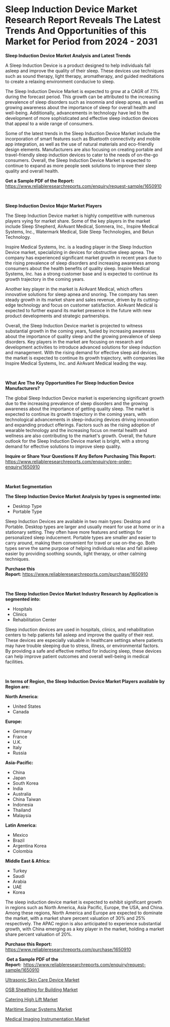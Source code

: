 <p><h1>Sleep Induction Device Market Research Report Reveals The Latest Trends And Opportunities of this Market for Period from 2024 - 2031</h1></p><p><strong>Sleep Induction Device Market Analysis and Latest Trends</strong></p>
<p><p>A Sleep Induction Device is a product designed to help individuals fall asleep and improve the quality of their sleep. These devices use techniques such as sound therapy, light therapy, aromatherapy, and guided meditations to create a relaxing environment conducive to sleep.</p><p>The Sleep Induction Device Market is expected to grow at a CAGR of 7.1% during the forecast period. This growth can be attributed to the increasing prevalence of sleep disorders such as insomnia and sleep apnea, as well as growing awareness about the importance of sleep for overall health and well-being. Additionally, advancements in technology have led to the development of more sophisticated and effective sleep induction devices that appeal to a wide range of consumers.</p><p>Some of the latest trends in the Sleep Induction Device Market include the incorporation of smart features such as Bluetooth connectivity and mobile app integration, as well as the use of natural materials and eco-friendly design elements. Manufacturers are also focusing on creating portable and travel-friendly sleep induction devices to cater to the needs of on-the-go consumers. Overall, the Sleep Induction Device Market is expected to continue to expand as more people seek solutions to improve their sleep quality and overall health.</p></p>
<p><strong>Get a Sample PDF of the Report:&nbsp;</strong> <a href="https://www.reliableresearchreports.com/enquiry/request-sample/1650910">https://www.reliableresearchreports.com/enquiry/request-sample/1650910</a></p>
<p>&nbsp;</p>
<p><strong>Sleep Induction Device Major Market Players</strong></p>
<p><p>The Sleep Induction Device market is highly competitive with numerous players vying for market share. Some of the key players in the market include Sleep Shepherd, AirAvant Medical, Somnera, Inc., Inspire Medical Systems, Inc., Watermark Medical, Side Sleep Technologies, and Belun Technology.</p><p>Inspire Medical Systems, Inc. is a leading player in the Sleep Induction Device market, specializing in devices for obstructive sleep apnea. The company has experienced significant market growth in recent years due to the rising prevalence of sleep disorders and increasing awareness among consumers about the health benefits of quality sleep. Inspire Medical Systems, Inc. has a strong customer base and is expected to continue its growth trajectory in the coming years.</p><p>Another key player in the market is AirAvant Medical, which offers innovative solutions for sleep apnea and snoring. The company has seen steady growth in its market share and sales revenue, driven by its cutting-edge technology and focus on customer satisfaction. AirAvant Medical is expected to further expand its market presence in the future with new product developments and strategic partnerships.</p><p>Overall, the Sleep Induction Device market is projected to witness substantial growth in the coming years, fueled by increasing awareness about the importance of quality sleep and the growing prevalence of sleep disorders. Key players in the market are focusing on research and development activities to introduce advanced solutions for sleep induction and management. With the rising demand for effective sleep aid devices, the market is expected to continue its growth trajectory, with companies like Inspire Medical Systems, Inc. and AirAvant Medical leading the way.</p></p>
<p>&nbsp;</p>
<p><strong>What Are The Key Opportunities For Sleep Induction Device Manufacturers?</strong></p>
<p><p>The global Sleep Induction Device market is experiencing significant growth due to the increasing prevalence of sleep disorders and the growing awareness about the importance of getting quality sleep. The market is expected to continue its growth trajectory in the coming years, with technological advancements in sleep-inducing devices driving innovation and expanding product offerings. Factors such as the rising adoption of wearable technology and the increasing focus on mental health and wellness are also contributing to the market's growth. Overall, the future outlook for the Sleep Induction Device market is bright, with a strong demand for effective solutions to improve sleep quality.</p></p>
<p><strong>Inquire or Share Your Questions If Any Before Purchasing This Report:</strong> <a href="https://www.reliableresearchreports.com/enquiry/pre-order-enquiry/1650910">https://www.reliableresearchreports.com/enquiry/pre-order-enquiry/1650910</a></p>
<p>&nbsp;</p>
<p><strong>Market Segmentation</strong></p>
<p><strong>The Sleep Induction Device Market Analysis by types is segmented into:</strong></p>
<p><ul><li>Desktop Type</li><li>Portable Type</li></ul></p>
<p><p>Sleep Induction Devices are available in two main types: Desktop and Portable. Desktop types are larger and usually meant for use at home or in a stationary setting. They often have more features and settings for personalized sleep inducement. Portable types are smaller and easier to carry around, making them convenient for travel or use on-the-go. Both types serve the same purpose of helping individuals relax and fall asleep easier by providing soothing sounds, light therapy, or other calming techniques.</p></p>
<p><strong>Purchase this Report:&nbsp;</strong><a href="https://www.reliableresearchreports.com/purchase/1650910">https://www.reliableresearchreports.com/purchase/1650910</a></p>
<p>&nbsp;</p>
<p><strong>The Sleep Induction Device Market Industry Research by Application is segmented into:</strong></p>
<p><ul><li>Hospitals</li><li>Clinics</li><li>Rehabilitation Center</li></ul></p>
<p><p>Sleep induction devices are used in hospitals, clinics, and rehabilitation centers to help patients fall asleep and improve the quality of their rest. These devices are especially valuable in healthcare settings where patients may have trouble sleeping due to stress, illness, or environmental factors. By providing a safe and effective method for inducing sleep, these devices can help improve patient outcomes and overall well-being in medical facilities.</p></p>
<p>&nbsp;</p>
<p><strong>In terms of Region, the Sleep Induction Device Market Players available by Region are:</strong></p>
<p>
    <p> <strong> North America: </strong>
        <ul>
            <li>United States</li>
            <li>Canada</li>
        </ul>
        </p> 
    <p> <strong> Europe: </strong>
        <ul>
            <li>Germany</li>
            <li>France</li>
            <li>U.K.</li>
            <li>Italy</li>
            <li>Russia</li>
        </ul>
        </p> 
    <p> <strong> Asia-Pacific: </strong>
        <ul>
            <li>China</li>
            <li>Japan</li>
            <li>South Korea</li>
            <li>India</li>
            <li>Australia</li>
            <li>China Taiwan</li>
            <li>Indonesia</li>
            <li>Thailand</li>
            <li>Malaysia</li>
        </ul>
        </p> 
    <p> <strong> Latin America: </strong>
        <ul>
            <li>Mexico</li>
            <li>Brazil</li>
            <li>Argentina Korea</li>
            <li>Colombia</li>
        </ul>
        </p> 
    <p> <strong> Middle East & Africa: </strong>
        <ul>
            <li>Turkey</li>
            <li>Saudi</li>
            <li>Arabia</li>
            <li>UAE</li>
            <li>Korea</li>
        </ul>
    </p>
    </p>
<p><p>The sleep induction device market is expected to exhibit significant growth in regions such as North America, Asia Pacific, Europe, the USA, and China. Among these regions, North America and Europe are expected to dominate the market, with a market share percent valuation of 30% and 25% respectively. The APAC region is also anticipated to experience substantial growth, with China emerging as a key player in the market, holding a market share percent valuation of 20%.</p></p>
<p><strong>Purchase this Report: </strong><a href="https://www.reliableresearchreports.com/purchase/1650910">https://www.reliableresearchreports.com/purchase/1650910</a></p>
<p>&nbsp;<strong>Get a Sample PDF of the Report:&nbsp;&nbsp;</strong><a href="https://www.reliableresearchreports.com/enquiry/request-sample/1650910">https://www.reliableresearchreports.com/enquiry/request-sample/1650910</a></p>
<p><strong></strong></p>
<p><p><a href="https://medium.com/@garettbauch/ultrasonic-skin-care-device-market-research-report-its-history-and-forecast-2024-to-2031-d829375f763f">Ultrasonic Skin Care Device Market</a></p><p><a href="https://github.com/ashepherd82/Market-Research-Report-List-3/blob/main/osb-sheathing-for-building-market.md">OSB Sheathing for Building Market</a></p><p><a href="https://github.com/okotobwrhuteie/Market-Research-Report-List-1/blob/main/catering-high-lift-market.md">Catering High Lift Market</a></p><p><a href="https://issuu.com/reportprime-2/docs/maritime-sonar-systems-market-size-2030.pptx">Maritime Sonar Systems Market</a></p><p><a href="https://medium.com/@garettbauch/medical-imaging-instrumentation-market-research-report-its-history-and-forecast-2024-to-2031-f3b6ad2ddea3">Medical Imaging Instrumentation Market</a></p></p>